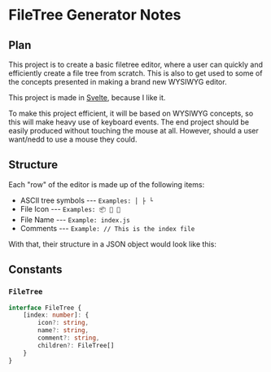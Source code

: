 # FileTree Generator Notes

## Plan
This project is to create a basic filetree editor, where a user can quickly and efficiently create a file tree from scratch. This is also to get used to some of the concepts presented in making a brand new WYSIWYG editor.

This project is made in [Svelte](https://svelte.dev), because I like it.

To make this project efficient, it will be based on WYSIWYG concepts, so this will make heavy use of keyboard events. The end project should be easily produced without touching the mouse at all. However, should a user want/nedd to use a mouse they could.

## Structure
Each "row" of the editor is made up of the following items:
- ASCII tree symbols --- `Examples: │ ├ └`
- File Icon --- `Examples: 📦 📁 📜`
- File Name --- `Example: index.js`
- Comments --- `Example: // This is the index file`

With that, their structure in a JSON object would look like this:

## Constants
### `FileTree`
```ts
interface FileTree {
    [index: number]: {
        icon?: string,
        name?: string,
        comment?: string,
        children?: FileTree[]
    }
}
```